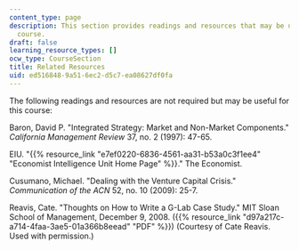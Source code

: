 ```yaml
---
content_type: page
description: This section provides readings and resources that may be useful for the
  course.
draft: false
learning_resource_types: []
ocw_type: CourseSection
title: Related Resources
uid: ed516848-9a51-6ec2-d5c7-ea08627df0fa
---
```

The following readings and resources are not required but may be useful for this course:

Baron, David P. "Integrated Strategy: Market and Non-Market Components." *California Management Review* 37, no. 2 (1997): 47-65.

EIU. "{{% resource_link "e7ef0220-6836-4561-aa31-b53a0c3f1ee4" "Economist Intelligence Unit Home Page" %}}." The Economist.

Cusumano, Michael. "Dealing with the Venture Capital Crisis." *Communication of the ACN* 52, no. 10 (2009): 25-7.

Reavis, Cate. "Thoughts on How to Write a G-Lab Case Study." MIT Sloan School of Management, December 9, 2008. ({{% resource_link "d97a217c-a714-4faa-3ae5-01a366b8eead" "PDF" %}}) (Courtesy of Cate Reavis. Used with permission.)